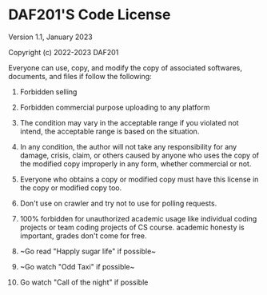 # DAF201'S Code License

Version 1.1, January 2023

Copyright (c) 2022-2023 DAF201

Everyone can use, copy, and modify the copy of associated softwares, documents, and files if follow the following:

1. Forbidden selling

2. Forbidden commercial purpose uploading to any platform

3. The condition may vary in the acceptable range if you violated not intend, the acceptable range is based on the situation.

4. In any condition, the author will not take any responsibility for any damage, crisis, claim, or others caused by anyone who uses the copy of the modified copy improperly in any form, whether commercial or not.

5. Everyone who obtains a copy or modified copy must have this license in the copy or modified copy too.

6. Don't use on crawler and try not to use for polling requests.

7. 100% forbidden for unauthorized academic usage like individual coding projects or team coding projects of CS course. academic honesty is important, grades don't come for free.

8. ~Go read "Happly sugar life" if possible~

9. ~Go watch "Odd Taxi" if possible~

10.  Go watch "Call of the night" if possible
